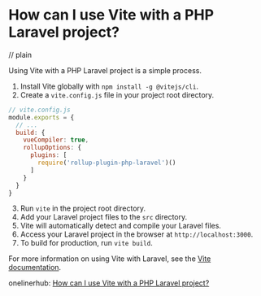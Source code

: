 # How can I use Vite with a PHP Laravel project?
// plain

Using Vite with a PHP Laravel project is a simple process.

1. Install Vite globally with `npm install -g @vitejs/cli`.
2. Create a `vite.config.js` file in your project root directory.
```js
// vite.config.js
module.exports = {
  // ...
  build: {
    vueCompiler: true,
    rollupOptions: {
      plugins: [
        require('rollup-plugin-php-laravel')()
      ]
    }
  }
}
```
3. Run `vite` in the project root directory.
4. Add your Laravel project files to the `src` directory.
5. Vite will automatically detect and compile your Laravel files.
6. Access your Laravel project in the browser at `http://localhost:3000`.
7. To build for production, run `vite build`.

For more information on using Vite with Laravel, see the [Vite documentation](https://github.com/vitejs/vite/blob/master/README.md#php-laravel).

onelinerhub: [How can I use Vite with a PHP Laravel project?](https://onelinerhub.com/php-laravel/how-can-i-use-vite-with-a-php-laravel-project)